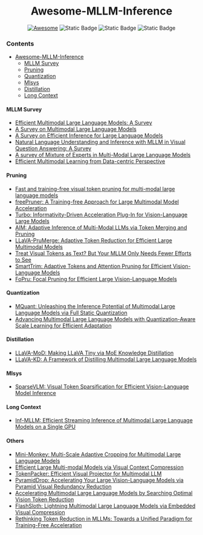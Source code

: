 <h1 align="center">Awesome-MLLM-Inference</h3>

<div align="center">

[![Awesome](https://cdn.rawgit.com/sindresorhus/awesome/d7305f38d29fed78fa85652e3a63e154dd8e8829/media/badge.svg)](https://github.com/sindresorhus/awesome)
![Static Badge](https://img.shields.io/badge/Status-Maintaining-%23ecfc03)
![Static Badge](https://img.shields.io/badge/PRs-Welcome-%23fc2003)
![Static Badge](https://img.shields.io/badge/License-MIT-%23e0ebdf)



</div>

### Contents
- [Awesome-MLLM-Inference](#awesome-mllm-inference)
   - [MLLM Survey](#mllm-survey)
   - [Pruning](#pruning)
   - [Quantization](#quantization)
   - [Mlsys](#mlsys)
   - [Distillation](#distillation)
   - [Long Context](#long-context)


#### MLLM Survey

- [Efficient Multimodal Large Language Models: A Survey](https://arxiv.org/abs/2405.10739)
- [A Survey on Multimodal Large Language Models]()
- [A Survey on Efficient Inference for Large Language Models]()
- [Natural Language Understanding and Inference with MLLM in Visual Question Answering: A Survey](https://arxiv.org/pdf/2411.17558)
- [A survey of Mixture of Experts in Multi-Modal Large Language Models]()
- [Efficient Multimodal Learning from Data-centric Perspective]()


#### Pruning
- [Fast and training-free visual token pruning for multi-modal large language models]()
- [freePruner: A Training-free Approach for Large Multimodal Model Acceleration](https://arxiv.org/abs/2411.15446)
- [Turbo: Informativity-Driven Acceleration Plug-In for Vision-Language Large Models]()
- [AIM: Adaptive Inference of Multi-Modal LLMs via Token Merging and Pruning]()
- [LLaVA-PruMerge: Adaptive Token Reduction for Efficient Large Multimodal Models]()
- [Treat Visual Tokens as Text? But Your MLLM Only Needs Fewer Efforts to See]()
- [SmartTrim: Adaptive Tokens and Attention Pruning for Efficient Vision-Language Models](https://arxiv.org/abs/2305.15033)
- [FoPru: Focal Pruning for Efficient Large Vision-Language Models](https://arxiv.org/abs/2411.14164)


#### Quantization
- [MQuant: Unleashing the Inference Potential of Multimodal Large Language Models via Full Static Quantization]()
- [Advancing Multimodal Large Language Models with Quantization-Aware Scale Learning for Efficient Adaptation]()



#### Distillation
- [LLaVA-MoD: Making LLaVA Tiny via MoE Knowledge Distillation]()
- [LLaVA-KD: A Framework of Distilling Multimodal Large Language Models]()


#### Mlsys
- [SparseVLM: Visual Token Sparsification for Efficient Vision-Language Model Inference]()


#### Long Context
- [Inf-MLLM: Efficient Streaming Inference of Multimodal Large Language Models on a Single GPU](https://arxiv.org/abs/2409.09086)

#### Others
- [Mini-Monkey: Multi-Scale Adaptive Cropping for Multimodal Large Language Models]()
- [Efficient Large Multi-modal Models via Visual Context Compression]()
- [TokenPacker: Efficient Visual Projector for Multimodal LLM]()
- [PyramidDrop: Accelerating Your Large Vision-Language Models via Pyramid Visual Redundancy Reduction]()
- [Accelerating Multimodal Large Language Models by Searching Optimal Vision Token Reduction](https://arxiv.org/abs/2412.00556)
- [FlashSloth: Lightning Multimodal Large Language Models via Embedded Visual Compression](https://arxiv.org/abs/2412.04317)
- [Rethinking Token Reduction in MLLMs: Towards a Unified Paradigm for Training-Free Acceleration](https://arxiv.org/abs/2411.17686)
